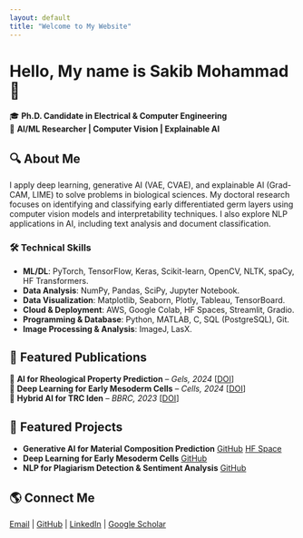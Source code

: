 ```yaml
---
layout: default
title: "Welcome to My Website"
---
```


# Hello, My name is Sakib Mohammad 👋

🎓 **Ph.D. Candidate in Electrical & Computer Engineering**  
🔬 **AI/ML Researcher | Computer Vision | Explainable AI**  

## 🔍 About Me
I apply deep learning, generative AI (VAE, CVAE), and explainable AI (Grad-CAM, LIME) to solve problems in biological sciences. My doctoral research focuses on identifying and classifying early differentiated germ layers using computer vision models and interpretability techniques. I also explore NLP applications in AI, including text analysis and document classification.

### 🛠 Technical Skills
- **ML/DL**: PyTorch, TensorFlow, Keras, Scikit-learn, OpenCV, NLTK, spaCy, HF Transformers. 
- **Data Analysis**: NumPy, Pandas, SciPy, Jupyter Notebook.  
- **Data Visualization**: Matplotlib, Seaborn, Plotly, Tableau, TensorBoard. 
- **Cloud & Deployment**: AWS, Google Colab, HF Spaces, Streamlit, Gradio. 
- **Programming & Database**: Python, MATLAB, C, SQL (PostgreSQL), Git.
-  **Image Processing & Analysis**: ImageJ, LasX.

## 📖 Featured Publications
📜 **AI for Rheological Property Prediction** – *Gels, 2024* [[DOI](https://doi.org/10.3390/gels10100660)]  
📜 **Deep Learning for Early Mesoderm Cells** – *Cells, 2024* [[DOI](https://doi.org/10.3390/cells13060534)]  
📜 **Hybrid AI for TRC Iden** – *BBRC, 2023* [[DOI](https://doi.org/10.1016/j.bbrc.2023.08.015)]

## 🚀 Featured Projects
- **Generative AI for Material Composition Prediction** [GitHub](https://github.com/sakibmohammad/hydrogel_rheology_project) [HF Space](https://huggingface.co/spaces/sakibmohammad/Hydrogel_rheology_deep_learning_prediction)
- **Deep Learning for Early Mesoderm Cells** [GitHub](https://github.com/sakibmohammad/EB_mesoderm)   
- **NLP for Plagiarism Detection & Sentiment Analysis** [GitHub](https://github.com/sakibmohammad/NLP_Projects)

## 🌎 Connect Me
[Email](mailto:sakibmohammad1994@gmail.com) | [GitHub](https://github.com/sakibmohammad) | [LinkedIn](https://www.linkedin.com/in/sakibmohammad1) | [Google Scholar](https://scholar.google.com/citations?user=4wFZT0AAAAAJ&hl=en)

